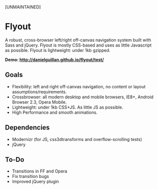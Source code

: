 [UNMAINTAINED]

# Flyout

A robust, cross-browser left/right off-canvas navigation system built with Sass and jQuery. Flyout is mostly CSS-based and uses as little Javascript as possible. Flyout is lightweight: under 1kb gzipped.

__Demo: http://danielguillan.github.io/flyout/test/__

## Goals
- Flexibility: left and right off-canvas navigation, no content or layout assumptions/requirements.
- Crossbrowser: all modern desktop and mobile browsers, IE8+, Android Browser 2.3, Opera Mobile.
- Lightweight: under 1kb CSS+JS. As little JS as possible.
- High Performance and smooth animations.

## Dependencies
- Modernizr (for JS, css3dtransforms and overflow-scrolling tests)
- jQuery

## To-Do
- Transitions in FF and Opera
- Fix transition bugs
- Improved jQuery plugin
